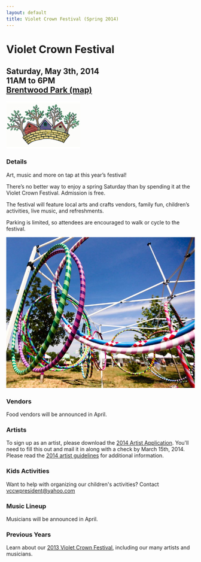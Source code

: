 ```yaml
---
layout: default
title: Violet Crown Festival (Spring 2014)
---
```

<div class="container">
	<div class="row">
		<div class="col-md-8">
			<h1>Violet Crown Festival</h1>
			<h2>
				Saturday, May 3th, 2014 <br>
				11AM to 6PM <br>
				<a href="https://plus.google.com/105953711653254975745/about?gl=us&amp;hl=en">Brentwood Park (map)</a>
			</h2>
		</div>
		<div class="col-md-4"><img src="img/Crown-facebook.jpg" class="img-responsive"></div>
	</div>
</div>

### Details

Art, music and more on tap at this year’s festival!

There’s no better way to enjoy a spring Saturday than by spending it at the
Violet Crown Festival. Admission is free.

The festival will feature local arts and crafts vendors, family fun,
children’s activities, live music, and refreshments.

Parking is limited, so attendees are encouraged to walk or cycle to the
festival.

<img src="img/vccw_hoops.jpg" class="img-responsive well">

### Vendors

Food vendors will be announced in April.

### Artists

To sign up as an artist, please download the [2014 Artist Application](docs/2014_VCF_Vendor_App.pdf).
You'll need to fill this out and mail it in along with a check by March 15th, 2014.  Please read the
[2014 artist guidelines](docs/2014_VCF_Vendor_Guidelines.pdf) for additional information.

### Kids Activities

Want to help with organizing our children's activities? Contact <vccwpresident@yahoo.com>

### Music Lineup

Musicians will be announced in April.

### Previous Years

Learn about our [2013 Violet Crown Festival](vcf_2013.html), including our many artists and musicians.